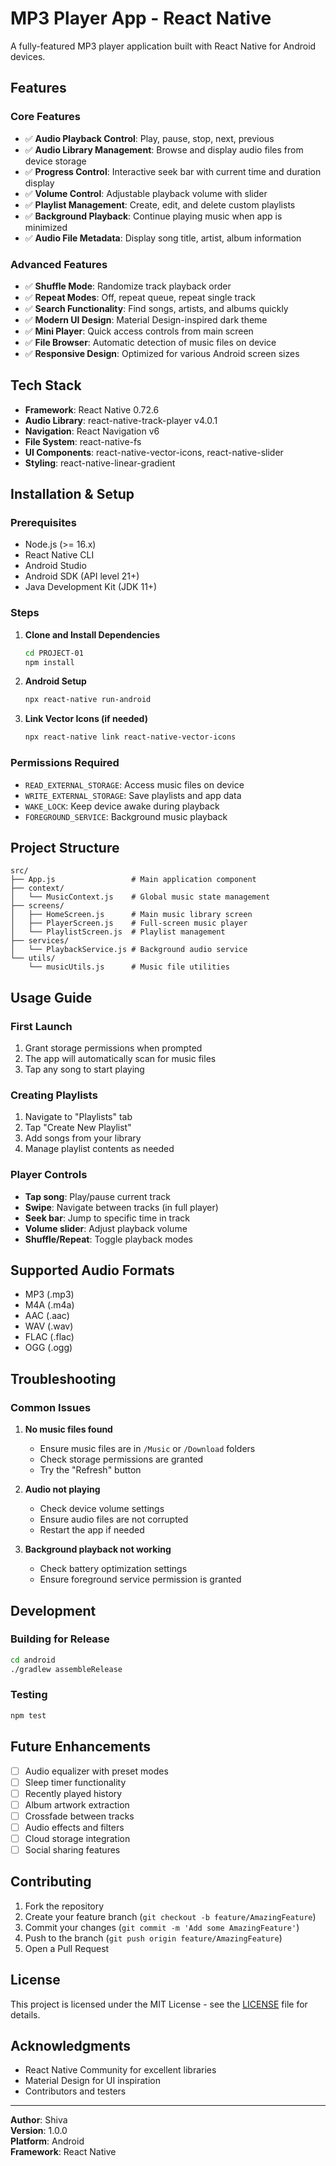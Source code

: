 # MP3 Player App - React Native

A fully-featured MP3 player application built with React Native for Android devices.

## Features

### Core Features
- ✅ **Audio Playback Control**: Play, pause, stop, next, previous
- ✅ **Audio Library Management**: Browse and display audio files from device storage
- ✅ **Progress Control**: Interactive seek bar with current time and duration display
- ✅ **Volume Control**: Adjustable playback volume with slider
- ✅ **Playlist Management**: Create, edit, and delete custom playlists
- ✅ **Background Playback**: Continue playing music when app is minimized
- ✅ **Audio File Metadata**: Display song title, artist, album information

### Advanced Features
- ✅ **Shuffle Mode**: Randomize track playback order
- ✅ **Repeat Modes**: Off, repeat queue, repeat single track
- ✅ **Search Functionality**: Find songs, artists, and albums quickly
- ✅ **Modern UI Design**: Material Design-inspired dark theme
- ✅ **Mini Player**: Quick access controls from main screen
- ✅ **File Browser**: Automatic detection of music files on device
- ✅ **Responsive Design**: Optimized for various Android screen sizes

## Tech Stack

- **Framework**: React Native 0.72.6
- **Audio Library**: react-native-track-player v4.0.1
- **Navigation**: React Navigation v6
- **File System**: react-native-fs
- **UI Components**: react-native-vector-icons, react-native-slider
- **Styling**: react-native-linear-gradient

## Installation & Setup

### Prerequisites
- Node.js (>= 16.x)
- React Native CLI
- Android Studio
- Android SDK (API level 21+)
- Java Development Kit (JDK 11+)

### Steps

1. **Clone and Install Dependencies**
   ```bash
   cd PROJECT-01
   npm install
   ```

2. **Android Setup**
   ```bash
   npx react-native run-android
   ```

3. **Link Vector Icons (if needed)**
   ```bash
   npx react-native link react-native-vector-icons
   ```

### Permissions Required
- `READ_EXTERNAL_STORAGE`: Access music files on device
- `WRITE_EXTERNAL_STORAGE`: Save playlists and app data
- `WAKE_LOCK`: Keep device awake during playback
- `FOREGROUND_SERVICE`: Background music playback

## Project Structure

```
src/
├── App.js                 # Main application component
├── context/
│   └── MusicContext.js    # Global music state management
├── screens/
│   ├── HomeScreen.js      # Main music library screen
│   ├── PlayerScreen.js    # Full-screen music player
│   └── PlaylistScreen.js  # Playlist management
├── services/
│   └── PlaybackService.js # Background audio service
└── utils/
    └── musicUtils.js      # Music file utilities
```

## Usage Guide

### First Launch
1. Grant storage permissions when prompted
2. The app will automatically scan for music files
3. Tap any song to start playing

### Creating Playlists
1. Navigate to "Playlists" tab
2. Tap "Create New Playlist"
3. Add songs from your library
4. Manage playlist contents as needed

### Player Controls
- **Tap song**: Play/pause current track
- **Swipe**: Navigate between tracks (in full player)
- **Seek bar**: Jump to specific time in track
- **Volume slider**: Adjust playback volume
- **Shuffle/Repeat**: Toggle playback modes

## Supported Audio Formats

- MP3 (.mp3)
- M4A (.m4a)
- AAC (.aac)
- WAV (.wav)
- FLAC (.flac)
- OGG (.ogg)

## Troubleshooting

### Common Issues

1. **No music files found**
   - Ensure music files are in `/Music` or `/Download` folders
   - Check storage permissions are granted
   - Try the "Refresh" button

2. **Audio not playing**
   - Check device volume settings
   - Ensure audio files are not corrupted
   - Restart the app if needed

3. **Background playback not working**
   - Check battery optimization settings
   - Ensure foreground service permission is granted

## Development

### Building for Release
```bash
cd android
./gradlew assembleRelease
```

### Testing
```bash
npm test
```

## Future Enhancements

- [ ] Audio equalizer with preset modes
- [ ] Sleep timer functionality
- [ ] Recently played history
- [ ] Album artwork extraction
- [ ] Crossfade between tracks
- [ ] Audio effects and filters
- [ ] Cloud storage integration
- [ ] Social sharing features

## Contributing

1. Fork the repository
2. Create your feature branch (`git checkout -b feature/AmazingFeature`)
3. Commit your changes (`git commit -m 'Add some AmazingFeature'`)
4. Push to the branch (`git push origin feature/AmazingFeature`)
5. Open a Pull Request

## License

This project is licensed under the MIT License - see the [LICENSE](LICENSE) file for details.

## Acknowledgments

- React Native Community for excellent libraries
- Material Design for UI inspiration
- Contributors and testers

---

**Author**: Shiva  
**Version**: 1.0.0  
**Platform**: Android  
**Framework**: React Native
